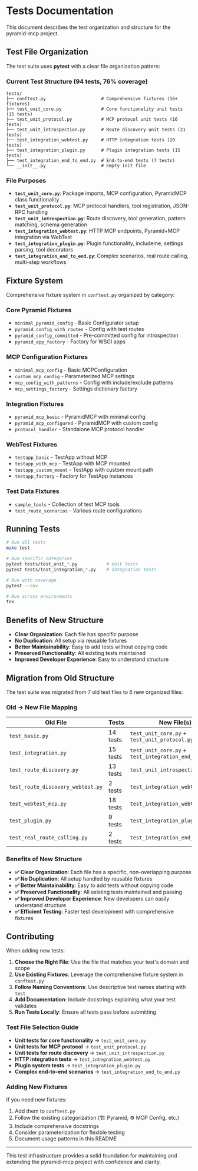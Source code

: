 # Tests Documentation

This document describes the test organization and structure for the pyramid-mcp project.

## Test File Organization

The test suite uses **pytest** with a clear file organization pattern:

### Current Test Structure (94 tests, 76% coverage)

```
tests/
├── conftest.py                     # Comprehensive fixtures (16+ fixtures)
├── test_unit_core.py               # Core functionality unit tests (15 tests)
├── test_unit_protocol.py           # MCP protocol unit tests (16 tests)
├── test_unit_introspection.py      # Route discovery unit tests (21 tests)
├── test_integration_webtest.py     # HTTP integration tests (20 tests)
├── test_integration_plugin.py      # Plugin integration tests (15 tests)
├── test_integration_end_to_end.py  # End-to-end tests (7 tests)
└── __init__.py                     # Empty init file
```

### File Purposes

- **`test_unit_core.py`**: Package imports, MCP configuration, PyramidMCP class functionality
- **`test_unit_protocol.py`**: MCP protocol handlers, tool registration, JSON-RPC handling
- **`test_unit_introspection.py`**: Route discovery, tool generation, pattern matching, schema generation
- **`test_integration_webtest.py`**: HTTP MCP endpoints, Pyramid+MCP integration via WebTest
- **`test_integration_plugin.py`**: Plugin functionality, includeme, settings parsing, tool decorators
- **`test_integration_end_to_end.py`**: Complex scenarios, real route calling, multi-step workflows

## Fixture System

Comprehensive fixture system in `conftest.py` organized by category:

### Core Pyramid Fixtures
- `minimal_pyramid_config` - Basic Configurator setup
- `pyramid_config_with_routes` - Config with test routes
- `pyramid_config_committed` - Pre-committed config for introspection
- `pyramid_app_factory` - Factory for WSGI apps

### MCP Configuration Fixtures  
- `minimal_mcp_config` - Basic MCPConfiguration
- `custom_mcp_config` - Parameterized MCP settings
- `mcp_config_with_patterns` - Config with include/exclude patterns
- `mcp_settings_factory` - Settings dictionary factory

### Integration Fixtures
- `pyramid_mcp_basic` - PyramidMCP with minimal config
- `pyramid_mcp_configured` - PyramidMCP with custom config
- `protocol_handler` - Standalone MCP protocol handler

### WebTest Fixtures
- `testapp_basic` - TestApp without MCP
- `testapp_with_mcp` - TestApp with MCP mounted
- `testapp_custom_mount` - TestApp with custom mount path
- `testapp_factory` - Factory for TestApp instances

### Test Data Fixtures
- `sample_tools` - Collection of test MCP tools
- `test_route_scenarios` - Various route configurations

## Running Tests

```bash
# Run all tests
make test

# Run specific categories
pytest tests/test_unit_*.py           # Unit tests
pytest tests/test_integration_*.py    # Integration tests

# Run with coverage
pytest --cov

# Run across environments
tox
```

## Benefits of New Structure

- **Clear Organization**: Each file has specific purpose
- **No Duplication**: All setup via reusable fixtures  
- **Better Maintainability**: Easy to add tests without copying code
- **Preserved Functionality**: All existing tests maintained
- **Improved Developer Experience**: Easy to understand structure

## Migration from Old Structure

The test suite was migrated from 7 old test files to 6 new organized files:

### Old → New File Mapping

| **Old File** | **Tests** | **New File(s)** |
|-------------|-----------|------------------|
| `test_basic.py` | 14 tests | `test_unit_core.py` + `test_unit_protocol.py` |
| `test_integration.py` | 15 tests | `test_unit_core.py` + `test_integration_end_to_end.py` |
| `test_route_discovery.py` | 13 tests | `test_unit_introspection.py` |
| `test_route_discovery_webtest.py` | 2 tests | `test_integration_webtest.py` |
| `test_webtest_mcp.py` | 18 tests | `test_integration_webtest.py` |
| `test_plugin.py` | 9 tests | `test_integration_plugin.py` |
| `test_real_route_calling.py` | 2 tests | `test_integration_end_to_end.py` |

### Benefits of New Structure

- **✅ Clear Organization**: Each file has a specific, non-overlapping purpose
- **✅ No Duplication**: All setup handled by reusable fixtures
- **✅ Better Maintainability**: Easy to add tests without copying code
- **✅ Preserved Functionality**: All existing tests maintained and passing
- **✅ Improved Developer Experience**: New developers can easily understand structure
- **✅ Efficient Testing**: Faster test development with comprehensive fixtures

## Contributing

When adding new tests:

1. **Choose the Right File**: Use the file that matches your test's domain and scope
2. **Use Existing Fixtures**: Leverage the comprehensive fixture system in `conftest.py`
3. **Follow Naming Conventions**: Use descriptive test names starting with `test_`
4. **Add Documentation**: Include docstrings explaining what your test validates
5. **Run Tests Locally**: Ensure all tests pass before submitting

### Test File Selection Guide

- **Unit tests for core functionality** → `test_unit_core.py`
- **Unit tests for MCP protocol** → `test_unit_protocol.py`  
- **Unit tests for route discovery** → `test_unit_introspection.py`
- **HTTP integration tests** → `test_integration_webtest.py`
- **Plugin system tests** → `test_integration_plugin.py`
- **Complex end-to-end scenarios** → `test_integration_end_to_end.py`

### Adding New Fixtures

If you need new fixtures:

1. Add them to `conftest.py`
2. Follow the existing categorization (🏗️ Pyramid, ⚙️ MCP Config, etc.)
3. Include comprehensive docstrings
4. Consider parameterization for flexible testing
5. Document usage patterns in this README

---

This test infrastructure provides a solid foundation for maintaining and extending the pyramid-mcp project with confidence and clarity. 